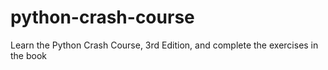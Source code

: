 # python-crash-course
Learn the Python Crash Course, 3rd Edition, and complete the exercises in the book
